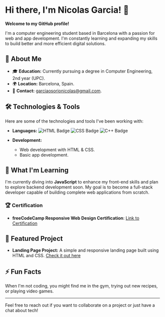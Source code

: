# Hi there, I'm Nicolas Garcia! 👋

**Welcome to my GitHub profile!**

I'm a computer engineering student based in Barcelona with a passion for web and app development. I'm constantly learning and expanding my skills to build better and more efficient digital solutions.

## 🚀 About Me
- 🎓 **Education:** Currently pursuing a degree in Computer Engineering, 2nd year (UPC).
- 🌍 **Location:** Barcelona, Spain.
- 📧 **Contact:** [garciaosorionicolas@gmail.com](mailto:garciaosorionicolas@gmail.com).

## 🛠️ Technologies & Tools
Here are some of the technologies and tools I've been working with:

- **Languages:** 
  ![HTML Badge](https://img.shields.io/badge/HTML-239120?style=for-the-badge&logo=html5&logoColor=white)
  ![CSS Badge](https://img.shields.io/badge/CSS-1572B6?style=for-the-badge&logo=css3&logoColor=white)
  ![C++ Badge](https://img.shields.io/badge/C++-00599C?style=for-the-badge&logo=cplusplus&logoColor=white)
  
- **Development:**
  - Web development with HTML & CSS.
  - Basic app development.
  
## 🌱 What I'm Learning
I'm currently diving into **JavaScript** to enhance my front-end skills and plan to explore backend development soon. My goal is to become a full-stack developer capable of building complete web applications from scratch.

### 🏆 Certification
- **freeCodeCamp Responsive Web Design Certification**: [Link to Certification](https://www.freecodecamp.org/certification/niquimi/responsive-web-design)

## 🌟 Featured Project
- **Landing Page Project:** A simple and responsive landing page built using HTML and CSS. [Check it out here](https://github.com/niquimi/landing-page)

## ⚡ Fun Facts
When I'm not coding, you might find me in the gym, trying out new recipes, or playing video games.

---

Feel free to reach out if you want to collaborate on a project or just have a chat about tech!

